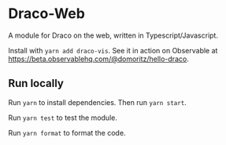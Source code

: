 # Draco-Web

A module for Draco on the web, written in Typescript/Javascript.

Install with `yarn add draco-vis`. See it in action on Observable at https://beta.observablehq.com/@domoritz/hello-draco.

## Run locally

Run `yarn` to install dependencies. Then run `yarn start`.

Run `yarn test` to test the module.

Run `yarn format` to format the code.
